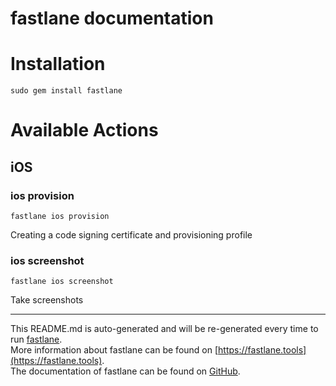 fastlane documentation
================
# Installation
```
sudo gem install fastlane
```
# Available Actions
## iOS
### ios provision
```
fastlane ios provision
```
Creating a code signing certificate and provisioning profile
### ios screenshot
```
fastlane ios screenshot
```
Take screenshots

----

This README.md is auto-generated and will be re-generated every time to run [fastlane](https://fastlane.tools).  
More information about fastlane can be found on [https://fastlane.tools](https://fastlane.tools).  
The documentation of fastlane can be found on [GitHub](https://github.com/fastlane/fastlane).